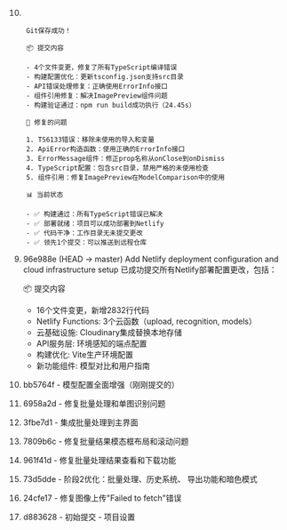   10.
  
        Git保存成功！

        📦 提交内容

        - 4个文件变更，修复了所有TypeScript编译错误
        - 构建配置优化：更新tsconfig.json支持src目录
        - API错误处理修复：正确使用ErrorInfo接口
        - 组件引用修复：解决ImagePreview组件问题
        - 构建验证通过：npm run build成功执行（24.45s）

        🔧 修复的问题

        1. TS6133错误：移除未使用的导入和变量
        2. ApiError构造函数：使用正确的ErrorInfo接口
        3. ErrorMessage组件：修正prop名称从onClose到onDismiss
        4. TypeScript配置：包含src目录，禁用严格的未使用检查
        5. 组件引用：修复ImagePreview在ModelComparison中的使用

        📊 当前状态

        - ✅ 构建通过：所有TypeScript错误已解决
        - ✅ 部署就绪：项目可以成功部署到Netlify
        - ✅ 代码干净：工作目录无未提交更改
        - ✅ 领先1个提交：可以推送到远程仓库
  9. 96e988e (HEAD -> master) Add Netlify deployment configuration and cloud infrastructure setup
        已成功提交所有Netlify部署配置更改，包括：

        📦 提交内容

        - 16个文件变更，新增2832行代码
        - Netlify Functions: 3个云函数（upload,
        recognition, models）
        - 云基础设施: Cloudinary集成替换本地存储
        - API服务层: 环境感知的端点配置
        - 构建优化: Vite生产环境配置
        - 新功能组件: 模型对比和用户指南
  8. bb5764f - 模型配置全面增强（刚刚提交的）
  7. 6958a2d - 修复批量处理和单图识别问题
  6. 3fbe7d1 - 集成批量处理到主界面
  5. 7809b6c - 修复批量结果模态框布局和滚动问题
  4. 961f41d - 修复批量处理结果查看和下载功能
  3. 73d5dde - 阶段2优化：批量处理、历史系统、
  导出功能和暗色模式
  2. 24cfe17 - 修复图像上传"Failed to
  fetch"错误
  1. d883628 - 初始提交 - 项目设置